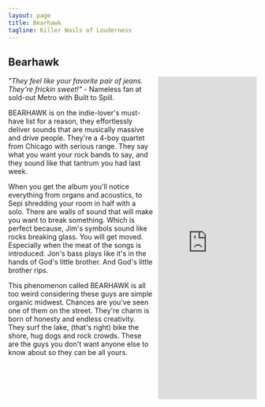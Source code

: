 ```yaml
---
layout: page
title: Bearhawk
tagline: Killer Wails of Louderness
---
```


<h2>Bearhawk</h2>

<iframe style="float:right; margin-left:10px; border: 0; width: 200px; height: 656px;" src="https://bandcamp.com/EmbeddedPlayer/album=2663487864/size=large/bgcol=ffffff/linkcol=0687f5/transparent=true/" seamless><a href="https://thebearhawk.bandcamp.com/album/killer-wails">Killer Wails by Bearhawk</a></iframe>

*"They feel like your favorite pair of jeans. They're frickin sweet!"* - Nameless fan at sold-out Metro with Built to Spill.

BEARHAWK is on the indie-lover's must-have list for a reason, they effortlessly deliver sounds that are musically massive and drive people. They're a 4-boy quartet from Chicago with serious range. They say what you want your rock bands to say, and they sound like that tantrum you had last week.

When you get the album you'll notice everything from organs and acoustics, to Sepi shredding your room in half with a solo. There are walls of sound that will make you want to break something. Which is perfect because, Jim's symbols sound like rocks breaking glass. You will get moved. Especially when the meat of the songs is introduced. Jon's bass plays like it's in the hands of God's little brother. And God's little brother rips.

This phenomenon called BEARHAWK is all too weird considering these guys are simple organic midwest. Chances are you've seen one of them on the street. They're charm is born of honesty and endless creativity. They surf the lake, (that's right) bike the shore, hug dogs and rock crowds. These are the guys you don't want anyone else to know about so they can be all yours.

